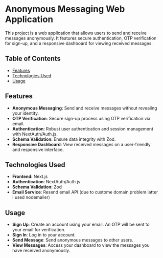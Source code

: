 # Anonymous Messaging Web Application

This project is a web application that allows users to send and receive messages anonymously. It features secure authentication, OTP verification for sign-up, and a responsive dashboard for viewing received messages.

## Table of Contents
- [Features](#features)
- [Technologies Used](#technologies-used)
- [Usage](#usage)

## Features
- **Anonymous Messaging**: Send and receive messages without revealing your identity.
- **OTP Verification**: Secure sign-up process using OTP verification via email.
- **Authentication**: Robust user authentication and session management with NextAuth/Auth.js.
- **Schema Validation**: Ensure data integrity with Zod.
- **Responsive Dashboard**: View received messages on a user-friendly and responsive interface.

## Technologies Used
- **Frontend**: Next.js
- **Authentication**: NextAuth/Auth.js
- **Schema Validation**: Zod
- **Email Service**: Resend email API (due to custome domain problem latter i used nodemailer)

## Usage
- **Sign Up**: Create an account using your email. An OTP will be sent to your email for verification.
- **Sign In**: Log in to your account.
- **Send Message**: Send anonymous messages to other users.
- **View Messages**: Access your dashboard to view the messages you have received anonymously.


